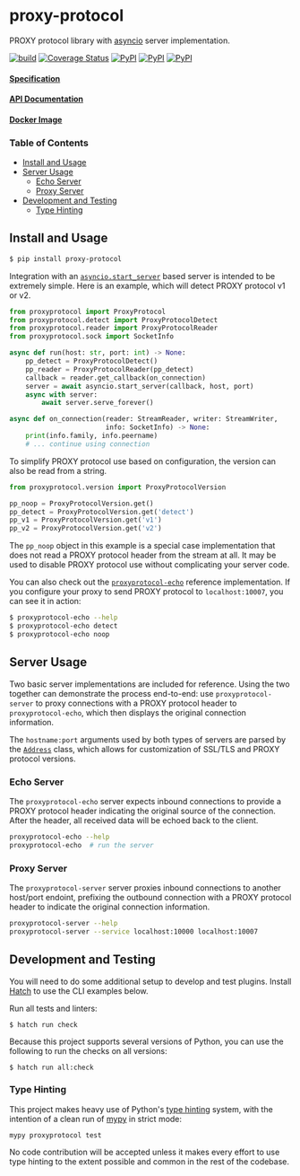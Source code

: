 proxy-protocol
==============

PROXY protocol library with [asyncio][2] server implementation.

[![build](https://github.com/icgood/proxy-protocol/actions/workflows/python-check.yml/badge.svg)](https://github.com/icgood/proxy-protocol/actions/workflows/python-check.yml)
[![Coverage Status](https://coveralls.io/repos/icgood/proxy-protocol/badge.svg)](https://coveralls.io/r/icgood/proxy-protocol)
[![PyPI](https://img.shields.io/pypi/v/proxy-protocol.svg)](https://pypi.python.org/pypi/proxy-protocol)
[![PyPI](https://img.shields.io/pypi/pyversions/proxy-protocol.svg)](https://pypi.python.org/pypi/proxy-protocol)
[![PyPI](https://img.shields.io/pypi/l/proxy-protocol.svg)](https://pypi.python.org/pypi/proxy-protocol)

#### [Specification](https://www.haproxy.org/download/1.8/doc/proxy-protocol.txt)
#### [API Documentation](http://icgood.github.io/proxy-protocol/)
#### [Docker Image](https://github.com/icgood/proxy-protocol/pkgs/container/proxy-protocol)

### Table of Contents

* [Install and Usage](#install-and-usage)
* [Server Usage](#server-usage)
  * [Echo Server](#echo-server)
  * [Proxy Server](#proxy-server)
* [Development and Testing](#development-and-testing)
  * [Type Hinting](#type-hinting)

## Install and Usage

```bash
$ pip install proxy-protocol
```

Integration with an [`asyncio.start_server`][3] based server is intended to be
extremely simple. Here is an example, which will detect PROXY protocol v1 or
v2.

```python
from proxyprotocol import ProxyProtocol
from proxyprotocol.detect import ProxyProtocolDetect
from proxyprotocol.reader import ProxyProtocolReader
from proxyprotocol.sock import SocketInfo

async def run(host: str, port: int) -> None:
    pp_detect = ProxyProtocolDetect()
    pp_reader = ProxyProtocolReader(pp_detect)
    callback = reader.get_callback(on_connection)
    server = await asyncio.start_server(callback, host, port)
    async with server:
        await server.serve_forever()

async def on_connection(reader: StreamReader, writer: StreamWriter,
                        info: SocketInfo) -> None:
    print(info.family, info.peername)
    # ... continue using connection
```

To simplify PROXY protocol use based on configuration, the version can also be
read from a string.

```python
from proxyprotocol.version import ProxyProtocolVersion

pp_noop = ProxyProtocolVersion.get()
pp_detect = ProxyProtocolVersion.get('detect')
pp_v1 = ProxyProtocolVersion.get('v1')
pp_v2 = ProxyProtocolVersion.get('v2')
```

The `pp_noop` object in this example is a special case implementation that does
not read a PROXY protocol header from the stream at all. It may be used to
disable PROXY protocol use without complicating your server code.

You can also check out the [`proxyprotocol-echo`][4] reference implementation.
If you configure your proxy to send PROXY protocol to `localhost:10007`, you
can see it in action:

```bash
$ proxyprotocol-echo --help
$ proxyprotocol-echo detect
$ proxyprotocol-echo noop
```

## Server Usage

Two basic server implementations are included for reference. Using the two
together can demonstrate the process end-to-end: use `proxyprotocol-server`
to proxy connections with a PROXY protocol header to `proxyprotocol-echo`,
which then displays the original connection information.

The `hostname:port` arguments used by both types of servers are parsed by the
[`Address`][8] class, which allows for customization of SSL/TLS and PROXY
protocol versions.

### Echo Server

The `proxyprotocol-echo` server expects inbound connections to provide a PROXY
protocol header indicating the original source of the connection. After the
header, all received data will be echoed back to the client.

```bash
proxyprotocol-echo --help
proxyprotocol-echo  # run the server
```

### Proxy Server

The `proxyprotocol-server` server proxies inbound connections to another
host/port endoint, prefixing the outbound connection with a PROXY protocol
header to indicate the original connection information.

```bash
proxyprotocol-server --help
proxyprotocol-server --service localhost:10000 localhost:10007
```

## Development and Testing

You will need to do some additional setup to develop and test plugins. Install
[Hatch][1] to use the CLI examples below.

Run all tests and linters:

```console
$ hatch run check
```

Because this project supports several versions of Python, you can use the
following to run the checks on all versions:

```console
$ hatch run all:check
```

### Type Hinting

This project makes heavy use of Python's [type hinting][6] system, with the
intention of a clean run of [mypy][7] in strict mode:

```console
mypy proxyprotocol test
```

No code contribution will be accepted unless it makes every effort to use type
hinting to the extent possible and common in the rest of the codebase.

[1]: https://hatch.pypa.io/latest/install/
[2]: https://docs.python.org/3/library/asyncio.html
[3]: https://docs.python.org/3/library/asyncio-stream.html#asyncio.start_server
[4]: https://github.com/icgood/proxy-protocol/blob/main/proxyprotocol/server/echo.py
[6]: https://www.python.org/dev/peps/pep-0484/
[7]: http://mypy-lang.org/
[8]: https://icgood.github.io/proxy-protocol/proxyprotocol.html#proxyprotocol.server.Address
